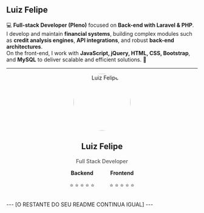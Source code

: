 ## Luiz Felipe  

💻 **Full-stack Developer (Pleno)** focused on **Back-end with Laravel & PHP**.  
I develop and maintain **financial systems**, building complex modules such as **credit analysis engines**, **API integrations**, and robust **back-end architectures**.  
On the front-end, I work with **JavaScript, jQuery, HTML, CSS, Bootstrap**, and **MySQL** to deliver scalable and efficient solutions. 🚀  

---

<div align="center">

<!-- GIF hospedado no GitHub -->
<img src="https://raw.githubusercontent.com/thelzf/assets/main/QrdA87X.gif" alt="Luiz Felipe" width="150" style="border-radius: 50%;">

<!-- Nome e profissão -->
<h2>Luiz Felipe</h2>
<p style="color: #555; font-weight: 500;">Full Stack Developer</p>

<!-- Skills com estrelas -->
<div style="display: flex; justify-content: center; gap: 40px; margin-top: 10px;">
  <div style="text-align: center;">
    <p style="margin: 0; font-weight: bold;">Backend</p>
    <p>⭐ ⭐ ⭐ ⭐ ⭐</p>
  </div>
  <div style="text-align: center;">
    <p style="margin: 0; font-weight: bold;">Frontend</p>
    <p>⭐ ⭐ ⭐ ⭐ ⭐</p>
  </div>
</div>

</div>

--- [O RESTANTE DO SEU README CONTINUA IGUAL] ---
